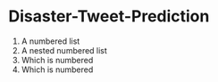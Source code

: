 # Disaster-Tweet-Prediction

1. A numbered list
  1. A nested numbered list
  2. Which is numbered
2. Which is numbered
